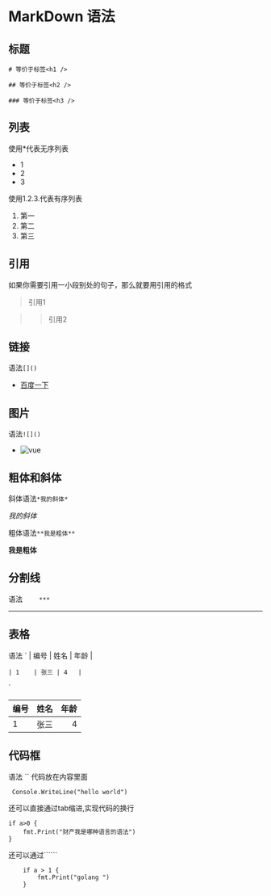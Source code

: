 # MarkDown 语法

## 标题

`# 等价于标签<h1 />`

`## 等价于标签<h2 />`

`### 等价于标签<h3 />`

## 列表

使用*代表无序列表

* 1
* 2
* 3

使用1.2.3.代表有序列表

1. 第一
2. 第二
3. 第三

## 引用

如果你需要引用一小段别处的句子，那么就要用引用的格式

> 引用1

>> 引用2

## 链接

语法`[]()`

* [百度一下](www.baidu.com)

## 图片

语法`![]()`

* ![vue](https://cn.vuejs.org/images/logo.png)

## 粗体和斜体

斜体语法`*我的斜体*`

*我的斜体*

粗体语法`**我是粗体**`

**我是粗体**

## 分割线

语法 `    ***`

***

## 表格

语法
`
    | 编号 | 姓名 | 年龄 |

    | 1    | 张三 | 4   |
`

| 编号 | 姓名 | 年龄 |
| --- |:----:| ----:|
| 1   | 张三  | 4   |

## 代码框

语法 `` 代码放在内容里面

` Console.WriteLine("hello world")`

还可以直接通过tab缩进,实现代码的换行

    if a>0 {
        fmt.Print("财产我是哪种语言的语法")
    }

还可以通过`````` 

```
    if a > 1 {
        fmt.Print("golang ")
    }
```
